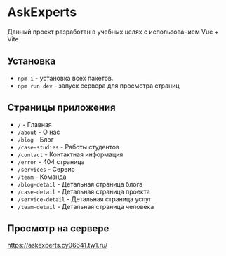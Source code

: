 # AskExperts

Данный проект разработан в учебных целях с использованием Vuе + Vite

## Установка

- `npm i` - установка всех пакетов.
- `npm run dev` - запуск сервера для просмотра страниц

## Страницы приложения

- `/` - Главная
- `/about` - О нас
- `/blog` - Блог
- `/case-studies` - Работы студентов
- `/contact` - Контактная информация
- `/error` - 404 страница
- `/services` - Сервис
- `/team` - Команда
- `/blog-detail` - Детальная страница блога
- `/case-detail` - Детальная страница проекта
- `/service-detail` - Детальная страница услуг
- `/team-detail` - Детальная страница человека

## Просмотр на сервере

https://askexperts.cy06641.tw1.ru/
